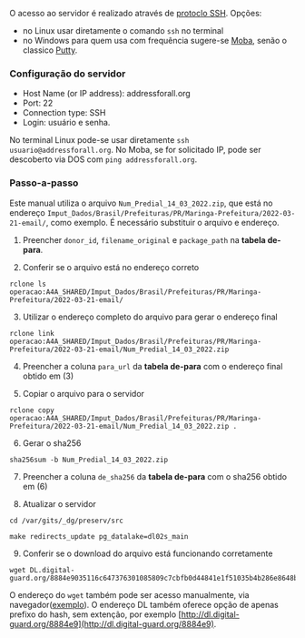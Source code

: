O acesso ao servidor é realizado através de [protoclo SSH](https://en.wikipedia.org/wiki/Secure_Shell). Opções:
* no Linux usar diretamente o comando `ssh` no terminal
* no Windows para quem usa com frequência sugere-se [Moba](https://mobaxterm.mobatek.net/), senão o classico [Putty](https://www.putty.org/).

### Configuração do servidor

- Host Name (or IP address): addressforall.org
- Port: 22
- Connection type: SSH
- Login: usuário e senha.

No terminal Linux pode-se usar diretamente `ssh usuario@addressforall.org`. No Moba, se for solicitado IP, pode ser descoberto via DOS com `ping addressforall.org`.

### Passo-a-passo

Este manual utiliza o arquivo `Num_Predial_14_03_2022.zip`, que está no endereço `Imput_Dados/Brasil/Prefeituras/PR/Maringa-Prefeitura/2022-03-21-email/`, como exemplo. É necessário substituir o arquivo e endereço.

1. Preencher `donor_id`, `filename_original` e `package_path` na **tabela de-para**.

2. Conferir se o arquivo está no endereço correto

```
rclone ls operacao:A4A_SHARED/Imput_Dados/Brasil/Prefeituras/PR/Maringa-Prefeitura/2022-03-21-email/
```

3. Utilizar o endereço completo do arquivo para gerar o endereço final

```
rclone link operacao:A4A_SHARED/Imput_Dados/Brasil/Prefeituras/PR/Maringa-Prefeitura/2022-03-21-email/Num_Predial_14_03_2022.zip
```

4. Preencher a coluna `para_url` da **tabela de-para** com o endereço final obtido em (3)

5. Copiar o arquivo para o servidor

```
rclone copy operacao:A4A_SHARED/Imput_Dados/Brasil/Prefeituras/PR/Maringa-Prefeitura/2022-03-21-email/Num_Predial_14_03_2022.zip .
```

6) Gerar o sha256

```
sha256sum -b Num_Predial_14_03_2022.zip
```

7) Preencher a coluna `de_sha256` da **tabela de-para** com o sha256 obtido em (6)

8) Atualizar o servidor

```
cd /var/gits/_dg/preserv/src
```

```
make redirects_update pg_datalake=dl02s_main
```

9. Conferir se o download do arquivo está funcionando corretamente

```
wget DL.digital-guard.org/8884e9035116c647376301085809c7cbfb0d44841e1f51035b4b286e8648b05a.zip
```

O endereço do `wget` também pode ser acesso manualmente, via navegador([exemplo](dl.digital-guard.org/8884e9035116c647376301085809c7cbfb0d44841e1f51035b4b286e8648b05a.zip)). O endereço DL também oferece opção de apenas prefixo do hash, sem extenção, por exemplo  [http://dl.digital-guard.org/8884e9](http://dl.digital-guard.org/8884e9).
